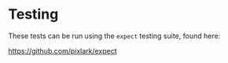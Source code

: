 # Testing

These tests can be run using the `expect` testing suite, found here:

https://github.com/pixlark/expect


